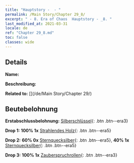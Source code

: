 ```yaml
---
title: "Hauptstory -  - "
permalink: /Main Story/Chapter 29_8/
excerpt: " - 8. Era of Chaos  Hauptstory - _8. "
last_modified_at: 2021-03-31
locale: de
ref: "Chapter 29_8.md"
toc: false
classes: wide
---
```


## Details

 **Name:** 

 **Beschreibung:** 

 **Related to:** [](/de/Main Story/Chapter 29/)

## Beutebelohnung

 **Erstabschlussbelohnung:** [Silberschlüssel](/de/Items/con_693/){: .btn .btn--era3}

 **Drop 1:** **100% 1x** [Strahlendes Holz](/de/Items/mat_97/){: .btn .btn--era5}

 **Drop 2:** **60% 0x** [Sternquecksilber](/de/Items/mat_91/){: .btn .btn--era5}, **40% 1x** [Sternquecksilber](/de/Items/mat_91/){: .btn .btn--era5}

 **Drop 3:** **100% 1x** [Zauberspruchrollen](/de/Items/con_694/){: .btn .btn--era3}

